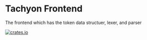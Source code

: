 # Tachyon Frontend
The frontend which has the token data structuer, lexer, and parser

[![crates.io](https://img.shields.io/crates/v/graviton_frontend?style=flat-square)](https://crates.io/crates/graviton_frontend)